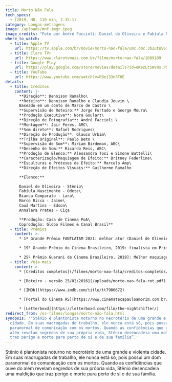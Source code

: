 ```yaml
---
title: Morto Não Fala
tech_specs:
  - (2019, HD, 110 min, 2.35:1)
category: Longas-metragens
image: /uploads/mnf-imgr.jpeg
image_credits: "Foto por André Faccioli: Daniel de Oliveira e Fabíula Nascimento"
where_to_watch:
  - title: Apple TV
    url: https://tv.apple.com/br/movie/morto-nao-fala/umc.cmc.3b2utu56x13h5nvz87bl50ewj?action=play
  - title: Claro TV+
    url: https://www.clarotvmais.com.br/filme/morto-nao-fala/1089189
  - title: Google Play
    url: https://play.google.com/store/movies/details?id=oKezLtSWvms.P&pli=1
  - title: YouTube
    url: https://www.youtube.com/watch?v=RBej33n5THE
details:
  - title: Créditos
    content: |-
      **Direção**: Dennison Ramalho\
      **Roteiro**: Dennison Ramalho e Claudia Jouvin \
      Baseado em um conto de Marco de Castro \
      **Supervisão de Roteiro:** Jorge Furtado e George Moura\
      **Produção Executiva**: Nora Goulart\
      **Direção de Fotografia**: André Faccioli \
      **Montagem**: Jair Peres, AMC\
      **Som direto**: Rafael Rodrigues\
      **Direção de Produção**: Glauco Urbim\
      **Trilha Original**: Paulo Beto \
      **Supervisão de Som**: Miriam Birdeman, ABC\
      **Desenho de Som:** Ricardo Reis, ABC\
      **Produção de Elenco:** Alessandra Tosi e Simone Buttelli\
      **Caracterização/Maquiagem de Efeito:** Britney Federline\
      **Esculturas e Próteses de Efeito:** Marcelo Amp\
      **Direção de Efeitos Visuais:** Guilherme Ramalho

      **Elenco:** 

      Daniel de Oliveira - Stênio\
      Fabíula Nascimento - Odete\
      Bianca Comparato - Lara\
      Marco Ricca - Jaime\
      Cauã Martins - Edson\
      Annalara Prates - Ciça

      **Produção: Casa de Cinema PoA\
      Coprodução: Globo Filmes & Canal Brasil**
  - title: Prêmios
    content: >-
      * 1º Grande Prêmio FANTLATAM 2021: melhor ator (Daniel de Oliveira)

      * 19º Grande Prêmio do Cinema Brasileiro, 2019: finalista em Primeira direção de longa-metragem, Melhor ator (Daniel de Oliveira), Efeitos visuais (Hugo Gurgel, Guilherme Ramalho, Eduardo Schaal) e Melhor maquilagem (Britney Federline)

      * 25º Prêmio Guarani de Cinema Brasileiro, 2019]: Melhor maquiagem, Melhores efeitos visuais (também finalista em Roteiro adaptado e Melhor ator (Daniel de Oliveira)
  - title: Veja mais
    content: >-
      * [Créditos completos](/filmes/morto-nao-fala/creditos-completos/)

      * [Roteiro - versão 25/02/2016](/uploads/morto-nao-fala-rot.pdf)

      * [IMDb](https://www.imdb.com/title/tt7986672)

      * [Portal do Cinema RS](https://www.cinematecapauloamorim.com.br/portaldocinemagaucho/1189/morto-nao-fala)

      * [Letterboxd](https://letterboxd.com/film/the-nightshifter/)
redirect_from: /os-filmes/longas/morto-não-fala.html
synopsis: '"Stênio é plantonista noturno no necrotério de uma grande e violenta
  cidade. Em suas madrugadas de trabalho, ele nunca está só, pois possui um dom
  paranormal de comunicação com os mortos. Quando as confidências que ouve do
  além revelam segredos de sua própria vida, Stênio desencadeia uma maldição que
  traz perigo e morte para perto de si e de sua família”.'
---
```

Stênio é plantonista noturno no necrotério de uma grande e violenta cidade. Em suas madrugadas de trabalho, ele nunca está só, pois possui um dom paranormal de comunicação com os mortos. Quando as confidências que ouve do além revelam segredos de sua própria vida, Stênio desencadeia uma maldição que traz perigo e morte para perto de si e de sua família.